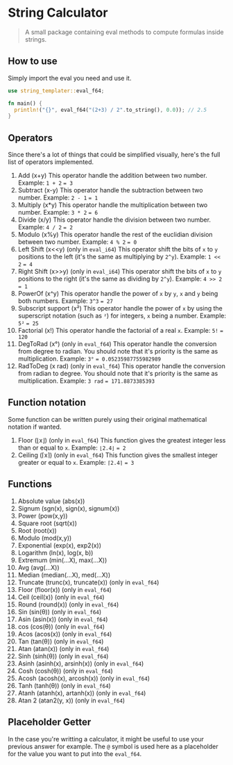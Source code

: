 # String Calculator

> A small package containing eval methods to compute formulas inside strings.

## How to use

Simply import the eval you need and use it.

```rs
use string_templater::eval_f64;

fn main() {
  println!("{}", eval_f64("(2+3) / 2".to_string(), 0.0)); // 2.5
}
```

## Operators

Since there's a lot of things that could be simplified visually, here's the full list of operators implemented.

1. Add (x+y)
  This operator handle the addition between two number.
  Example:
  `1 + 2`
  `= 3`
1. Subtract (x-y)
  This operator handle the subtraction between two number.
  Example:
  `2 - 1`
  `= 1`
1. Multiply (x*y)
  This operator handle the multiplication between two number.
  Example:
  `3 * 2`
  `= 6`
1. Divide (x/y)
  This operator handle the division between two number.
  Example:
  `4 / 2`
  `= 2`
1. Modulo (x%y)
  This operator handle the rest of the euclidian division between two number.
  Example:
  `4 % 2`
  `= 0`
1. Left Shift (x<<y) (only in `eval_i64`)
  This operator shift the bits of `x` to `y` positions to the left (it's the same as multiplying by `2^y`).
  Example:
  `1 << 2`
  `= 4`
1. Right Shift (x>>y) (only in `eval_i64`)
  This operator shift the bits of `x` to `y` positions to the right (it's the same as dividing by `2^y`).
  Example:
  `4 >> 2`
  `= 1`
1. PowerOf (x^y)
  This operator handle the power of `x` by `y`, `x` and `y` being both numbers.
  Example:
  `3^3`
  `= 27`
1. Subscript support (x²)
  This operator handle the power of `x` by using the superscript notation (such as `²`) for integers, `x` being a number.
  Example:
  `5²`
  `= 25`
1. Factorial (x!)
  This operator handle the factorial of a real `x`.
  Example:
  `5!`
  `= 120`
1. DegToRad (x°) (only in `eval_f64`)
  This operator handle the conversion from degree to radian. You should note that it's priority is the same as multiplication.
  Example:
  `3°`
  `= 0.05235987755982989`
1. RadToDeg (x rad) (only in `eval_f64`)
  This operator handle the conversion from radian to degree. You should note that it's priority is the same as multiplication.
  Example:
  `3 rad`
  `= 171.8873385393`

## Function notation

Some function can be written purely using their original mathematical notation if wanted.

1. Floor (⌊x⌋) (only in `eval_f64`)
  This function gives the greatest integer less than or equal to `x`.
  Example:
  `⌊2.4⌋`
  `= 2`
1. Ceiling (⌈x⌉) (only in `eval_f64`)
  This function gives the smallest integer greater or equal to `x`.
  Example:
  `⌈2.4⌉`
  `= 3`

## Functions

1. Absolute value (abs(x))
1. Signum (sgn(x), sign(x), signum(x))
1. Power (pow(x,y))
1. Square root (sqrt(x))
1. Root (root(x))
1. Modulo (mod(x,y))
1. Exponential (exp(x), exp2(x))
1. Logarithm (ln(x), log(x, b))
1. Extremum (min(...X), max(...X))
1. Avg (avg(...X))
1. Median (median(...X), med(...X))
1. Truncate (trunc(x), truncate(x)) (only in `eval_f64`)
1. Floor (floor(x)) (only in `eval_f64`)
1. Ceil (ceil(x)) (only in `eval_f64`)
1. Round (round(x)) (only in `eval_f64`)
1. Sin (sin(θ)) (only in `eval_f64`)
1. Asin (asin(x)) (only in `eval_f64`)
1. cos (cos(θ)) (only in `eval_f64`)
1. Acos (acos(x)) (only in `eval_f64`)
1. Tan (tan(θ)) (only in `eval_f64`)
1. Atan (atan(x)) (only in `eval_f64`)
1. Sinh (sinh(θ)) (only in `eval_f64`)
1. Asinh (asinh(x), arsinh(x)) (only in `eval_f64`)
1. Cosh (cosh(θ)) (only in `eval_f64`)
1. Acosh (acosh(x), arcosh(x)) (only in `eval_f64`)
1. Tanh (tanh(θ)) (only in `eval_f64`)
1. Atanh (atanh(x), artanh(x)) (only in `eval_f64`)
1. Atan 2 (atan2(y, x)) (only in `eval_f64`)


## Placeholder Getter

In the case you're writting a calculator, it might be useful to use your previous answer for example.
The `@` symbol is used here as a placeholder for the value you want to put into the `eval_f64`.